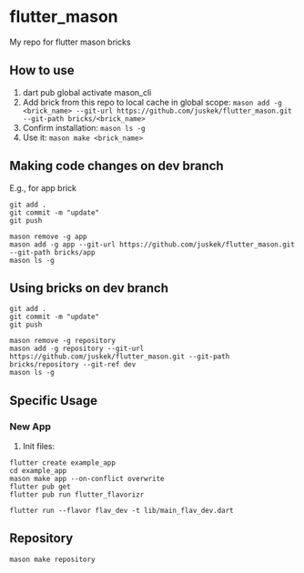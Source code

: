 # flutter_mason

My repo for flutter mason bricks

## How to use

1. dart pub global activate mason_cli
2. Add brick from this repo to local cache in global scope: `mason add -g <brick_name> --git-url https://github.com/juskek/flutter_mason.git --git-path bricks/<brick_name>`
3. Confirm installation: `mason ls -g`
4. Use it: `mason make <brick_name>`


## Making code changes on dev branch
E.g., for app brick
```
git add .
git commit -m "update"
git push

mason remove -g app
mason add -g app --git-url https://github.com/juskek/flutter_mason.git --git-path bricks/app
mason ls -g
```

## Using bricks on dev branch
```
git add .
git commit -m "update"
git push

mason remove -g repository
mason add -g repository --git-url https://github.com/juskek/flutter_mason.git --git-path bricks/repository --git-ref dev
mason ls -g
```

## Specific Usage
### New App
1. Init files: 
```
flutter create example_app 
cd example_app
mason make app --on-conflict overwrite
flutter pub get
flutter pub run flutter_flavorizr

flutter run --flavor flav_dev -t lib/main_flav_dev.dart
```

## Repository
```
mason make repository

```